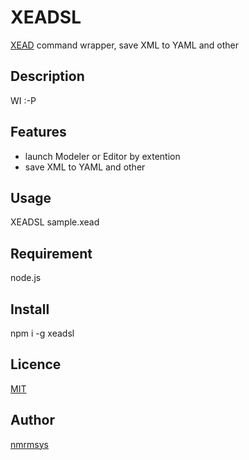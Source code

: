 XEADSL
====
[XEAD](https://github.com/xead) command wrapper, save XML to YAML and other

## Description
WI :-P

## Features
- launch Modeler or Editor by extention
- save XML to YAML and other

## Usage
XEADSL sample.xead

## Requirement
node.js

## Install
npm i -g xeadsl

## Licence

[MIT](http://opensource.org/licenses/mit-license.php)

## Author

[nmrmsys](https://github.com/nmrmsys)
